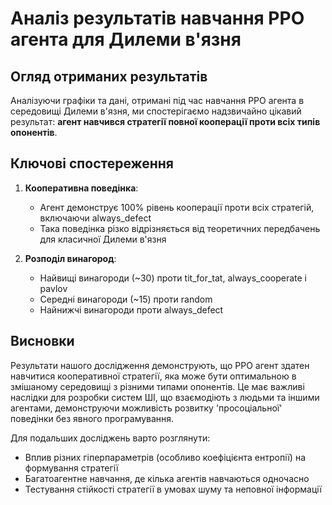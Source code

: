 # Аналіз результатів навчання PPO агента для Дилеми в'язня

## Огляд отриманих результатів

Аналізуючи графіки та дані, отримані під час навчання PPO агента в середовищі Дилеми в'язня, ми спостерігаємо надзвичайно цікавий результат: **агент навчився стратегії повної кооперації проти всіх типів опонентів**.

## Ключові спостереження

1. **Кооперативна поведінка**:
   - Агент демонструє 100% рівень кооперації проти всіх стратегій, включаючи always_defect
   - Така поведінка різко відрізняється від теоретичних передбачень для класичної Дилеми в'язня

2. **Розподіл винагород**:
   - Найвищі винагороди (~30) проти tit_for_tat, always_cooperate і pavlov
   - Середні винагороди (~15) проти random
   - Найнижчі винагороди проти always_defect

## Висновки

Результати нашого дослідження демонструють, що PPO агент здатен навчитися кооперативної стратегії, яка може бути оптимальною в змішаному середовищі з різними типами опонентів. Це має важливі наслідки для розробки систем ШІ, що взаємодіють з людьми та іншими агентами, демонструючи можливість розвитку 'просоціальної' поведінки без явного програмування.

Для подальших досліджень варто розглянути:

- Вплив різних гіперпараметрів (особливо коефіцієнта ентропії) на формування стратегії
- Багатоагентне навчання, де кілька агентів навчаються одночасно
- Тестування стійкості стратегії в умовах шуму та неповної інформації
